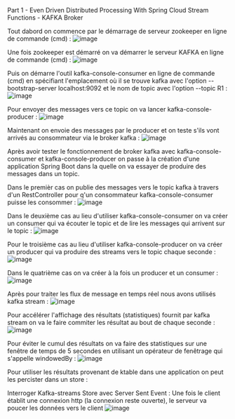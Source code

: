 Part 1 - Even Driven Distributed Processing With Spring Cloud Stream Functions - KAFKA Broker

Tout dabord on commence par le démarrage de serveur zookeeper en ligne de commande (cmd) :
![image](https://user-images.githubusercontent.com/78086000/172024515-47950cee-c4a2-43ed-b5cb-32d528471384.png)

Une fois zookeeper est démarré on va démarrer le serveur KAFKA en ligne de commande (cmd) :
![image](https://user-images.githubusercontent.com/78086000/172024674-b8eb63ed-2126-47d3-bdf4-cc5219367c5d.png)

Puis on démarre l'outil kafka-console-consumer en ligne de commande (cmd) en spécifiant l'emplacement où il se trouve kafka avec l'option --bootstrap-server localhost:9092 et le nom de topic avec l'option --topic R1 :
![image](https://user-images.githubusercontent.com/78086000/172025081-5709602d-57bd-444e-a3b0-2a531376d855.png)

Pour envoyer des messages vers ce topic on va lancer kafka-console-producer :
![image](https://user-images.githubusercontent.com/78086000/172025268-37de7e47-e5a3-4c7c-9675-0305d22c4deb.png)

Maintenant on envoie des messages par le producer et on teste s'ils vont arrivés au consommateur via le broker kafka :
![image](https://user-images.githubusercontent.com/78086000/172025363-c4403311-649b-47c5-aa68-da3464edeaf0.png)

Après avoir tester le fonctionnement de broker kafka avec kafka-console-consumer et kafka-console-producer on passe à la création d'une application Spring Boot dans la quelle on va essayer de produire des messages dans un topic.

Dans le premièr cas on publie des messages vers le topic kafka à travers d'un RestController pour q'un consommateur kafka-console-consumer  puisse les consommer :
![image](https://user-images.githubusercontent.com/78086000/172027212-4aa0e4e9-fbdf-4388-afd2-df512ea47ef6.png)

Dans le deuxième cas au lieu d'utiliser kafka-console-consumer on va créer un consumer qui va écouter le topic et de lire les messages qui arrivent sur le topic :
![image](https://user-images.githubusercontent.com/78086000/172027990-22aac80b-8b8d-4d8b-9eca-c37cf5f8904a.png)

Pour le troisième cas au lieu d'utiliser kafka-console-producer on va créer un producer qui va produire des streams vers le topic chaque seconde :
![image](https://user-images.githubusercontent.com/78086000/172049761-9a873498-49a9-4f49-80df-6ba658d864b7.png)

Dans le quatrième cas on va créer à la fois un producer et un consumer :
![image](https://user-images.githubusercontent.com/78086000/172049826-3d196789-c334-4b1f-b718-cd6f89890240.png)

Après pour traiter les flux de message en temps réel nous avons utilisés kafka stream :
![image](https://user-images.githubusercontent.com/78086000/172077489-5af509c2-a6e1-4846-b8cb-7635a2f87339.png)

Pour accélérer l'affichage des résultats (statistiques) fournit par kafka stream on va le faire commiter les résultat au bout de chaque seconde :
![image](https://user-images.githubusercontent.com/78086000/172078092-e965bff2-34c5-448d-ab72-f8db40287418.png)

Pour éviter le cumul des résultats on va faire des statistiques sur une fenêtre de temps de 5 secondes en utilisant un opérateur de fenêtrage qui s'appelle windowedBy : 
![image](https://user-images.githubusercontent.com/78086000/172160146-cae199b0-e071-4075-b5d1-13348de139f3.png)

Pour utiliser les résultats provenant de ktable dans une application on peut les percister dans un store :

Interroger Kafka-streams Store avec Server Sent Event :
Une fois le client établit une connexion http (la connexion reste ouverte), le serveur va poucer les données vers le client 
![image](https://user-images.githubusercontent.com/78086000/172172998-3d1208a3-7355-4a70-85a6-12769889759b.png)














